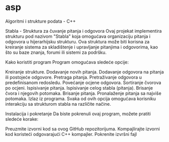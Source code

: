 # asp
Algoritmi i strukture podata - C++

Stabla - Struktura za čuvanje pitanja i odgovora
Ovaj projekat implementira strukturu pod nazivom "Stabla" koja omogućava organizaciju pitanja i odgovora u hijerarhijsku strukturu. Ova struktura može biti korisna za kreiranje sistema za skladištenje i upravljanje pitanjima i odgovorima, kao što su baze znanja, forumi ili sistemi za podršku.

Kako koristiti program
Program omogućava sledeće opcije:

Kreiranje strukture.
Dodavanje novih pitanja.
Dodavanje odgovora na pitanja ili postojeće odgovore.
Pretraga pitanja.
Pretraživanje odgovora u predefinisanom redosledu.
Povećanje ocjene odgovora.
Sortiranje čvorova po ocjeni.
Ispisivanje pitanja.
Ispisivanje celog stabla (pitanja).
Brisanje čvora i njegovih potomaka.
Brisanje pitanja.
Pronalaženje pitanja sa najviše potomaka.
Izlaz iz programa.
Svaka od ovih opcija omogućava korisniku interakciju sa strukturom stabla na različite načine.

Instalacija i pokretanje
Da biste pokrenuli ovaj program, možete pratiti sledeće korake:

Preuzmite izvorni kod sa ovog GitHub repozitorijuma.
Kompajlirajte izvorni kod koristeći odgovarajući C++ kompajler.
Pokrenite izvršni fajl
